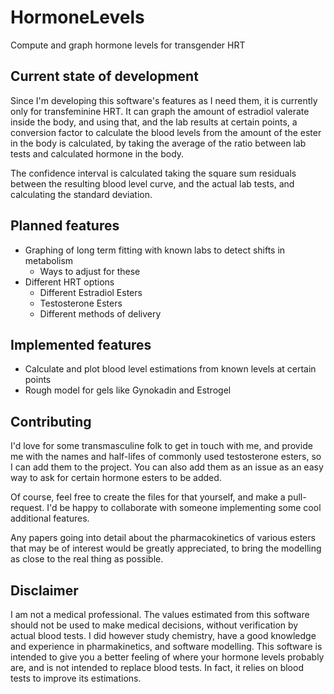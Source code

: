 # HormoneLevels
Compute and graph hormone levels for transgender HRT

## Current state of development

Since I'm developing this software's features as I need them, it is currently only for
transfeminine HRT. It can graph the amount of estradiol valerate inside the body, and
using that, and the lab results at certain points, a conversion factor to calculate the
blood levels from the amount of the ester in the body is calculated, by taking the
average of the ratio between lab tests and calculated hormone in the body.

The confidence interval is calculated taking the square sum residuals between the
resulting blood level curve, and the actual lab tests, and calculating the standard
deviation.

## Planned features

  
  - Graphing of long term fitting with known labs to detect shifts in metabolism
    - Ways to adjust for these
  - Different HRT options
    - Different Estradiol Esters
    - Testosterone Esters
    - Different methods of delivery
    
## Implemented features

  - Calculate and plot blood level estimations from known levels at certain points
  - Rough model for gels like Gynokadin and Estrogel

## Contributing

I'd love for some transmasculine folk to get in touch with me, and provide me with
the names and half-lifes of commonly used testosterone esters, so I can add them to
the project. You can also add them as an issue as an easy way to ask for certain
hormone esters to be added.

Of course, feel free to create the files for that yourself, and make a pull-request.
I'd be happy to collaborate with someone implementing some cool additional features.

Any papers going into detail about the pharmacokinetics of various esters that may
be of interest would be greatly appreciated, to bring the modelling as close to the
real thing as possible.

## Disclaimer

I am not a medical professional. The values estimated from this software should not
be used to make medical decisions, without verification by actual blood tests.
I did however study chemistry, have a good knowledge and experience in pharmakinetics,
and software modelling.
This software is intended to give you a better feeling of where your hormone levels
probably are, and is not intended to replace blood tests. In fact, it relies on blood
tests to improve its estimations.